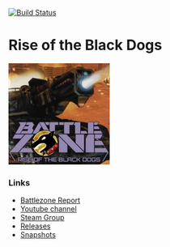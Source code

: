 [![Build Status](https://drone.studynator.me/api/badges/Aborysa/rotbd/status.svg)](https://drone.studynator.me/Aborysa/rotbd)

# Rise of the Black Dogs #
<img src="./rotbd.png" alt="Drawing" style="width: 200px;"/>

### Links
* [Battlezone Report](https://battlezone.report)
* [Youtube channel](https://www.youtube.com/channel/UCk2TNixtBnK6kAPfq5RamzA)  
* [Steam Group](http://steamcommunity.com/groups/HeraclesBrigade)  
* [Releases](https://media.studynator.me/rotbd/builds/releases)
* [Snapshots](https://media.studynator.me/rotbd/builds/branches)